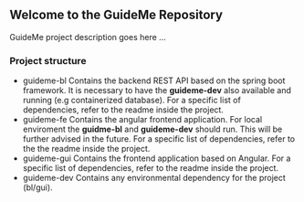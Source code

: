 ## Welcome to the GuideMe Repository

GuideMe project description goes here ...

### Project structure
- guideme-bl
	Contains the backend REST API based on the spring boot framework. It is necessary to have the **guideme-dev** also available and running (e.g containerized database). For a specific list of dependencies, refer to the readme inside the project.
- guideme-fe
	Contains the angular frontend application. For local enviroment the **guidme-bl** and **guideme-dev** should run. This will be further advised in the future. For a specific list of dependencies, refer to the the readme inside the project.
- guideme-gui
	Contains the frontend application based on Angular. For a specific list of dependencies, refer to the readme inside the project.
- guideme-dev
	Contains any environmental dependency for the project (bl/gui).
